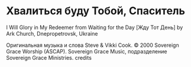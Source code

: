 # Хвалиться буду Тобой, Спаситель
I Will Glory in My Redeemer
from Waiting for the Day [Жду Тот День] by Ark Church, Dnepropetrovsk, Ukraine

Оригинальная музыка и слова Steve & Vikki Cook. © 2000 Sovereign Grace Worship (ASCAP). Sovereign Grace Music, подразделение Sovereign Grace Ministries.
credits
